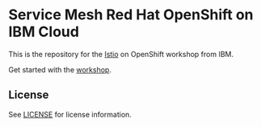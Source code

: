 # Service Mesh Red Hat OpenShift on IBM Cloud

This is the repository for the [Istio][istio] on OpenShift workshop from IBM.

Get started with the [workshop](./workshop).


## License

See [LICENSE](./LICENSE) for license information.

[istio]: https://istio.io/
